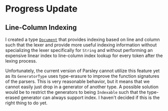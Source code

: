 # Progress Update

## Line-Column Indexing

I created a type [`Document`](https://github.com/jadengeller/document) that provides indexing based on line and column such that the lexer and provide more useful indexing information without specializing the lexer specifically for `String` and without performing an expensive linear index to line-column index lookup for every token after the lexing process.

Unfortunately, the current version of Parsley cannot utilize this feature yet as its `GeneratorType` uses type-erasure to improve the function signatures of the parsers. This is very reasonable behavior, but it means that we cannot easily just drop in a generator of another type. A possible solution would be to restrict the generators to being `Indexable` such that the type-erased generator can always support index. I haven't decided if this is the right thing to do yet.
